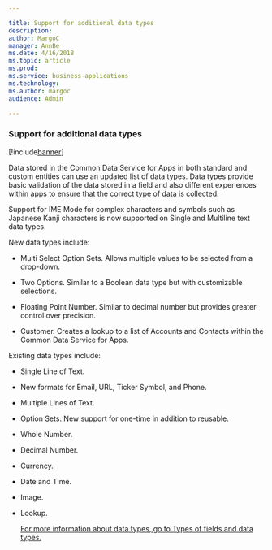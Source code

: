 ```yaml
---

title: Support for additional data types
description: 
author: MargoC
manager: AnnBe
ms.date: 4/16/2018
ms.topic: article
ms.prod: 
ms.service: business-applications
ms.technology: 
ms.author: margoc
audience: Admin

---
```

### Support for additional data types

[!include[banner](../../includes/banner.md)]




Data stored in the Common Data Service for Apps in both standard and custom
entities can use an updated list of data types. Data types provide basic
validation of the data stored in a field and also different experiences within
apps to ensure that the correct type of data is collected.

Support for IME Mode for complex characters and symbols such as Japanese Kanji
characters is now supported on Single and Multiline text data types.

New data types include:

-   Multi Select Option Sets. Allows multiple values to be selected from a
    drop-down.

-   Two Options. Similar to a Boolean data type but with customizable
    selections.

-   Floating Point Number. Similar to decimal number but provides greater
    control over precision.

-   Customer. Creates a lookup to a list of Accounts and Contacts within the
    Common Data Service for Apps.

Existing data types include:

-   Single Line of Text.

-   New formats for Email, URL, Ticker Symbol, and Phone.

-   Multiple Lines of Text.

-   Option Sets: New support for one-time in addition to reusable.

-   Whole Number.

-   Decimal Number.

-   Currency.

-   Date and Time.

-   Image.

-   Lookup.

    [For more information about data types, go to Types of fields and data
    types.](https://docs.microsoft.com/en-us/dynamics365/customer-engagement/customize/types-of-fields)
